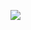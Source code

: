 ![](https://upload-images.jianshu.io/upload_images/9249356-474ee89455f1febc.png?imageMogr2/auto-orient/strip%7CimageView2/2/w/1240)
